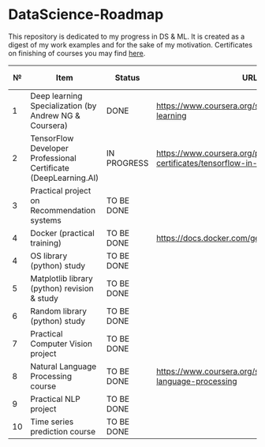 # DataScience-Roadmap
This repository is dedicated to my progress in DS & ML. It is created as a digest of my work examples and for the sake of my motivation. Certificates on finishing of courses you may find <a href="https://github.com/hipufka/DataScience-Roadmap/tree/main/Certificates">here</a>.

№ |Item                                   |Status      |URL    | Date of finish
--|---------------------------------------|------------|-------|---------------
1 |Deep learning Specialization (by Andrew NG & Coursera)  |DONE|https://www.coursera.org/specializations/deep-learning |16.12.2021
2 |TensorFlow Developer Professional Certificate (DeepLearning.AI)      |IN PROGRESS|https://www.coursera.org/professional-certificates/tensorflow-in-practice |
3 |Practical project on Recommendation systems                 |TO BE DONE|
4 |Docker (practical training)                 |TO BE DONE|https://docs.docker.com/get-started/overview/
4 |OS library (python) study                       |TO BE DONE|
5 |Matplotlib library (python) revision & study           |TO BE DONE|
6 |Random library (python) study                 |TO BE DONE|
7 |Practical Computer Vision project |TO BE DONE|
8 |Natural Language Processing course|TO BE DONE|https://www.coursera.org/specializations/natural-language-processing
9 |Practical NLP project                  |TO BE DONE|
10|Time series prediction course             |TO BE DONE|

